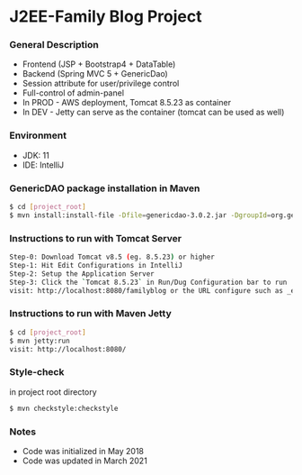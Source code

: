 # J2EE-Family Blog Project

### General Description
* Frontend (JSP + Bootstrap4 + DataTable)
* Backend (Spring MVC 5 + GenericDao)
* Session attribute for user/privilege control 
* Full-control of admin-panel
* In PROD - AWS deployment, Tomcat 8.5.23 as container
* In DEV - Jetty can serve as the container (tomcat can be used as well)

### Environment
* JDK: 11
* IDE: IntelliJ

### GenericDAO package installation in Maven
```bash
$ cd [project_root]
$ mvn install:install-file -Dfile=genericdao-3.0.2.jar -DgroupId=org.genericdao -DartifactId=genericdao -Dversion=3.0.2 -Dpackaging=jar
```

### Instructions to run with Tomcat Server
```bash
Step-0: Download Tomcat v8.5 (eg. 8.5.23) or higher
Step-1: Hit Edit Configurations in IntelliJ
Step-2: Setup the Application Server
Step-3: Click the `Tomcat 8.5.23` in Run/Dug Configuration bar to run
visit: http://localhost:8080/familyblog or the URL configure such as _explored
```

### Instructions to run with Maven Jetty
```bash
$ cd [project_root]
$ mvn jetty:run
visit: http://localhost:8080/
```

### Style-check
in project root directory
```bash
$ mvn checkstyle:checkstyle
```

### Notes
* Code was initialized in May 2018
* Code was updated in March 2021
